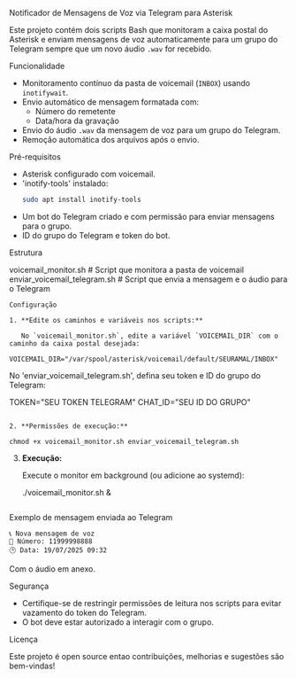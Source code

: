 Notificador de Mensagens de Voz via Telegram para Asterisk

Este projeto contém dois scripts Bash que monitoram a caixa postal do Asterisk e enviam mensagens de voz automaticamente para um grupo do Telegram sempre que um novo áudio `.wav` for recebido.

Funcionalidade

- Monitoramento contínuo da pasta de voicemail (`INBOX`) usando `inotifywait`.
- Envio automático de mensagem formatada com:
  - Número do remetente
  - Data/hora da gravação
- Envio do áudio `.wav` da mensagem de voz para um grupo do Telegram.
- Remoção automática dos arquivos após o envio.

Pré-requisitos

- Asterisk configurado com voicemail.
- 'inotify-tools' instalado:
  ```bash
  sudo apt install inotify-tools
  ```
- Um bot do Telegram criado e com permissão para enviar mensagens para o grupo.
- ID do grupo do Telegram e token do bot.

Estrutura

voicemail_monitor.sh           # Script que monitora a pasta de voicemail
enviar_voicemail_telegram.sh  # Script que envia a mensagem e o áudio para o Telegram
```
Configuração

1. **Edite os caminhos e variáveis nos scripts:**

   No `voicemail_monitor.sh`, edite a variável `VOICEMAIL_DIR` com o caminho da caixa postal desejada:
   VOICEMAIL_DIR="/var/spool/asterisk/voicemail/default/SEURAMAL/INBOX"
   ```

   No 'enviar_voicemail_telegram.sh', defina seu token e ID do grupo do Telegram:
   
   TOKEN="SEU TOKEN TELEGRAM"
   CHAT_ID="SEU ID DO GRUPO"
   ```

2. **Permissões de execução:**

   chmod +x voicemail_monitor.sh enviar_voicemail_telegram.sh
   ```

3. **Execução:**

   Execute o monitor em background (ou adicione ao systemd):

   ./voicemail_monitor.sh &
   ```

Exemplo de mensagem enviada ao Telegram

```
📞 Nova mensagem de voz  
👤 Número: 11999998888  
🕒 Data: 19/07/2025 09:32
```

Com o áudio em anexo.

Segurança

- Certifique-se de restringir permissões de leitura nos scripts para evitar vazamento do token do Telegram.
- O bot deve estar autorizado a interagir com o grupo.

Licença

Este projeto é open source entao contribuições, melhorias e sugestões são bem-vindas!

